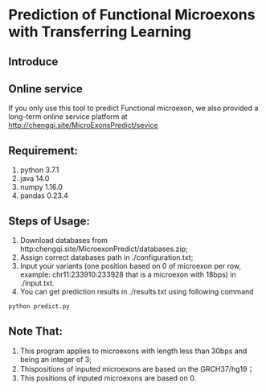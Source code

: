 # Prediction of Functional Microexons with Transferring Learning

## Introduce

## Online service
If you only use this tool to predict Functional microexon, we also provided a long-term online service platform at http://chengqi.site/MicroExonsPredict/sevice

## Requirement:
1. python 3.7.1
2. java 14.0
3. numpy 1.16.0
4. pandas 0.23.4

## Steps of Usage:
1. Download databases from http:chengqi.site/MicroexonPredict/databases.zip;
2. Assign correct databases path in ./configuration.txt;
3. Input your variants (one position based on 0 of microexon per row, example: chr11:233910:233928 that is a microexon with 18bps) in ./input.txt.
4. You can get prediction results in ./results.txt using following command
 ```bash
python predict.py
``` 

## Note That:
1. This program applies to microexons with length less than 30bps and being an integer of 3;
2. Thispositions of inputed microexons are  based on the GRCH37/hg19；
3. This positions of inputed microexons are based on 0.

